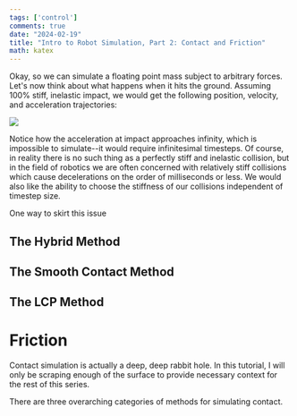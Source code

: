 ```yaml
---
tags: ['control']
comments: true
date: "2024-02-19"
title: "Intro to Robot Simulation, Part 2: Contact and Friction"
math: katex
---
```


Okay, so we can simulate a floating point mass subject to arbitrary forces. Let's now think about what happens when it hits the ground. Assuming 100% stiff, inelastic impact, we would get the following position, velocity, and acceleration trajectories:

![](/images/2024-04-15/impact.png)

Notice how the acceleration at impact approaches infinity, which is impossible to simulate--it would require infinitesimal timesteps. Of course, in reality there is no such thing as a perfectly stiff and inelastic collision, but in the field of robotics we are often concerned with relatively stiff collisions which cause decelerations on the order of milliseconds or less. We would also like the ability to choose the stiffness of our collisions independent of timestep size.

One way to skirt this issue

## The Hybrid Method

## The Smooth Contact Method

## The LCP Method

# Friction
Contact simulation is actually a deep, deep rabbit hole. In this tutorial, I will only be scraping enough of the surface to provide necessary context for the rest of this series.

There are three overarching categories of methods for simulating contact.

